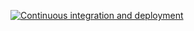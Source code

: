 [![Continuous integration and deployment](https://github.com/henry9162/tiny_seed/actions/workflows/ci.yml/badge.svg)](https://github.com/henry9162/tiny_seed/actions/workflows/ci.yml)

